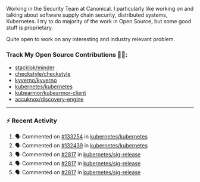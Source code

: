 Working in the Security Team at Canonical. I particularly like working on and talking about software supply chain security, distributed systems, Kubernetes. I try to do majority of the work in Open Source, but some good stuff is proprietary.

Quite open to work on any interesting and industry relevant problem. 

### Track My Open Source Contributions 👨‍💻: 
 - [stacklok/minder](https://github.com/stacklok/minder/pulls?q=is%3Apr+author%3AVyom-Yadav+is%3Amerged+)
 - [checkstyle/checkstyle](https://github.com/checkstyle/checkstyle/pulls?q=is%3Apr+author%3AVyom-Yadav+is%3Amerged+)
 - [kyverno/kyverno](https://github.com/kyverno/kyverno/pulls?q=is%3Apr+author%3AVyom-Yadav+is%3Amerged+)
 - [kubernetes/kubernetes](https://github.com/kubernetes/kubernetes/issues?q=is%3Aissue+author%3AVyom-Yadav)
 - [kubearmor/kubearmor-client](https://github.com/kubearmor/kubearmor-client/pulls?q=is%3Amerged+is%3Apr+author%3AVyom-Yadav+)
 - [accuknox/discovery-engine](https://github.com/accuknox/discovery-engine/pulls?q=is%3Amerged+is%3Apr+author%3AVyom-Yadav+)
---

### :zap: Recent Activity

<!--START_SECTION:activity-->
1. 🗣 Commented on [#133254](https://github.com/kubernetes/kubernetes/pull/133254#issuecomment-3132987261) in [kubernetes/kubernetes](https://github.com/kubernetes/kubernetes)
2. 🗣 Commented on [#132439](https://github.com/kubernetes/kubernetes/pull/132439#issuecomment-3127452326) in [kubernetes/kubernetes](https://github.com/kubernetes/kubernetes)
3. 🗣 Commented on [#2817](https://github.com/kubernetes/sig-release/pull/2817#issuecomment-3126172241) in [kubernetes/sig-release](https://github.com/kubernetes/sig-release)
4. 🗣 Commented on [#2817](https://github.com/kubernetes/sig-release/pull/2817#issuecomment-3126167830) in [kubernetes/sig-release](https://github.com/kubernetes/sig-release)
5. 🗣 Commented on [#2817](https://github.com/kubernetes/sig-release/pull/2817#issuecomment-3126125236) in [kubernetes/sig-release](https://github.com/kubernetes/sig-release)
<!--END_SECTION:activity-->
